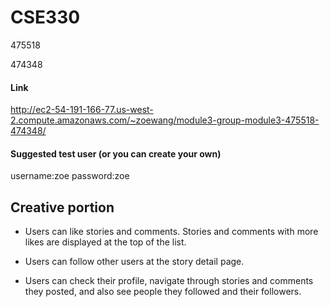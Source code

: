 # CSE330
475518

474348

#### Link

http://ec2-54-191-166-77.us-west-2.compute.amazonaws.com/~zoewang/module3-group-module3-475518-474348/

#### Suggested test user (or you can create your own)
username:zoe
password:zoe

## Creative portion

- Users can like stories and comments. Stories and comments with more likes are displayed at the top of the list.

- Users can follow other users at the story detail page.

- Users can check their profile, navigate through stories and comments they posted, and also see people they followed and their followers.